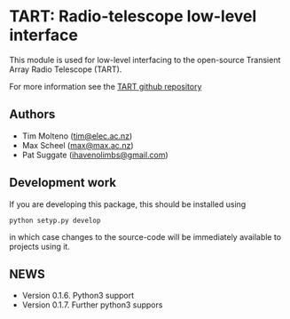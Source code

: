 # TART: Radio-telescope low-level interface

This module is used for low-level interfacing to the open-source Transient Array Radio Telescope (TART).

For more information see the [TART github repository](https://github.com/tmolteno/TART)

## Authors

* Tim Molteno (tim@elec.ac.nz)
* Max Scheel (max@max.ac.nz)
* Pat Suggate (ihavenolimbs@gmail.com)

## Development work
    
If you are developing this package, this should be installed using

    python setyp.py develop

in which case changes to the source-code will be immediately available to projects using it.

    
## NEWS

* Version 0.1.6. Python3 support
* Version 0.1.7. Further python3 suppors
